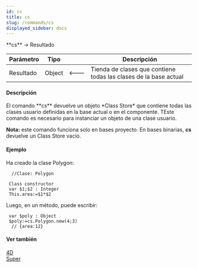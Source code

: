 ```yaml
---
id: cs
title: cs
slug: /commands/cs
displayed_sidebar: docs
---
```


<!--REF #_command_.cs.Syntax-->**cs** -> Resultado<!-- END REF-->
<!--REF #_command_.cs.Params-->
| Parámetro | Tipo |  | Descripción |
| --- | --- | --- | --- |
| Resultado | Object | &#x1F850; | Tienda de clases que contiene todas las clases de la base actual |

<!-- END REF-->

#### Descripción 

<!--REF #_command_.cs.Summary-->El comando **cs** devuelve un objeto *Class Store* que contiene todas las clases usuario definidas en la base actual o en el componente.<!-- END REF--> TEste comando es necesario para instanciar un objeto de una clase usuario. 

**Nota:** este comando funciona solo en bases proyecto. En bases binarias, **cs** devuelve un Class Store vacío.

#### Ejemplo 

Ha creado la clase Polygon:

```4d
  //Clase: Polygon
 
 Class constructor
 var $1;$2 : Integer
 This.area:=$1*$2
```

Luego, en un método, puede escribir:

```4d
 var $poly : Object
 $poly:=cs.Polygon.new(4;3)
  // {area:12}
```

#### Ver también 

[4D](4d.md)  
[Super](super.md)  